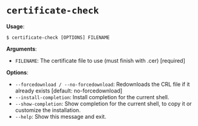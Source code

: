 # `certificate-check`

**Usage**:

```console
$ certificate-check [OPTIONS] FILENAME
```

**Arguments**:

* `FILENAME`: The certificate file to use (must finish with .cer)  [required]

**Options**:

* `--forcedownload / --no-forcedownload`: Redownloads the CRL file if it already exists  [default: no-forcedownload]
* `--install-completion`: Install completion for the current shell.
* `--show-completion`: Show completion for the current shell, to copy it or customize the installation.
* `--help`: Show this message and exit.
